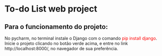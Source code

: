 # To-do List web project

## Para o funcionamento do projeto:

No pycharm, no terminal instale o Django com o comando <span style="color: red;">pip install
 django</span>. Inicie o projeto clicando no botão verde acima, e entre no link http://localhost:8000/,
no navegador de sua preferência.

